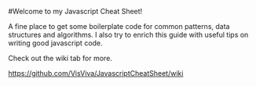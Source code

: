 #Welcome to my Javascript Cheat Sheet!

A fine place to get some boilerplate code for common patterns, data structures and algorithms. I also try to enrich this guide with useful tips on writing good javascript code.

Check out the wiki tab for more.

https://github.com/VisViva/JavascriptCheatSheet/wiki
